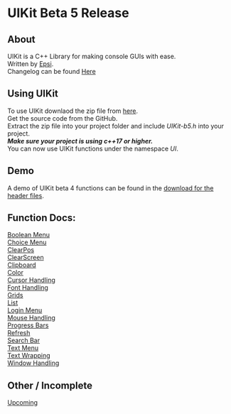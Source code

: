 # UIKit Beta 5 Release

## About
UIKit is a C++ Library for making console GUIs with ease.<br>
Written by [Epsi](https://twitter.com/EpsilonRho).<br>
Changelog can be found [Here](CHANGELOG)<br>

## Using UIKit
To use UIKit downlaod the zip file from [here](https://github.com/EpsiRho/UIKit/releases/tag/b-4.4).<br>
Get the source code from the GitHub.<br>
Extract the zip file into your project folder and include *UIKit-b5.h* into your project.<br>
***Make sure your project is using c++17 or higher.***<br>
You can now use UIKit functions under the namespace *UI*.

## Demo
A demo of UIKit beta 4 functions can be found in the [download for the header files](https://github.com/EpsiRho/UIKit/releases/tag/b-4.4).<br>

## Function Docs:
[Boolean Menu](BoolMenu)<br>
[Choice Menu](ChoiceMenu)<br>
[ClearPos](ClearPos)<br>
[ClearScreen](ClearScreen)<br>
[Clipboard](Clipboard)<br>
[Color](ColorText)<br>
[Cursor Handling](Cursor)<br>
[Font Handling](Font)<br>
[Grids](Grid)<br>
[List](List)<br>
[Login Menu](LoginMenu)<br>
[Mouse Handling](Mouse)<br>
[Progress Bars](Progress)<br>
[Refresh](refresh)<br>
[Search Bar](Search)<br>
[Text Menu](TextMenu)<br>
[Text Wrapping](TextWrap)<br>
[Window Handling](Window)<br>

## Other / Incomplete
[Upcoming](Upcoming)<br>
